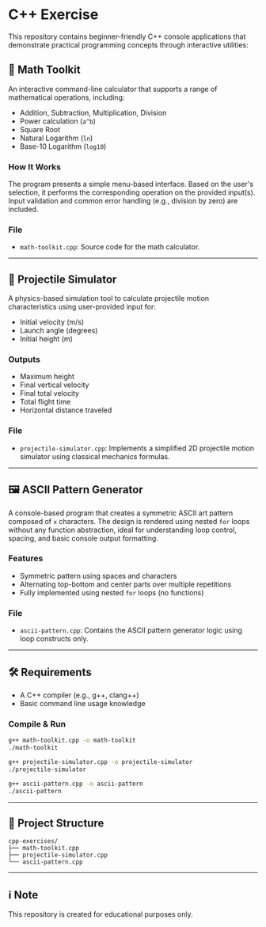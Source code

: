 # C++ Exercise

This repository contains beginner-friendly C++ console applications that demonstrate practical programming concepts through interactive utilities:

## 🧮 Math Toolkit

An interactive command-line calculator that supports a range of mathematical operations, including:

- Addition, Subtraction, Multiplication, Division
- Power calculation (`a^b`)
- Square Root
- Natural Logarithm (`ln`)
- Base-10 Logarithm (`log10`)

### How It Works

The program presents a simple menu-based interface. Based on the user's selection, it performs the corresponding operation on the provided input(s). Input validation and common error handling (e.g., division by zero) are included.

### File

- `math-toolkit.cpp`: Source code for the math calculator.

---

## 🎯 Projectile Simulator

A physics-based simulation tool to calculate projectile motion characteristics using user-provided input for:

- Initial velocity (m/s)
- Launch angle (degrees)
- Initial height (m)

### Outputs

- Maximum height
- Final vertical velocity
- Final total velocity
- Total flight time
- Horizontal distance traveled

### File

- `projectile-simulator.cpp`: Implements a simplified 2D projectile motion simulator using classical mechanics formulas.

---

## 🖼 ASCII Pattern Generator

A console-based program that creates a symmetric ASCII art pattern composed of `x` characters. The design is rendered using nested `for` loops without any function abstraction, ideal for understanding loop control, spacing, and basic console output formatting.

### Features

- Symmetric pattern using spaces and characters
- Alternating top-bottom and center parts over multiple repetitions
- Fully implemented using nested `for` loops (no functions)

### File

- `ascii-pattern.cpp`: Contains the ASCII pattern generator logic using loop constructs only.

---

## 🛠 Requirements

- A C++ compiler (e.g., g++, clang++)
- Basic command line usage knowledge

### Compile & Run

```bash
g++ math-toolkit.cpp -o math-toolkit
./math-toolkit
```

```bash
g++ projectile-simulator.cpp -o projectile-simulator
./projectile-simulator
```

```bash
g++ ascii-pattern.cpp -o ascii-pattern
./ascii-pattern
```

---

## 📁 Project Structure

```
cpp-exercises/
├── math-toolkit.cpp
├── projectile-simulator.cpp
└── ascii-pattern.cpp
```

---

## ℹ️ Note

This repository is created for educational purposes only.